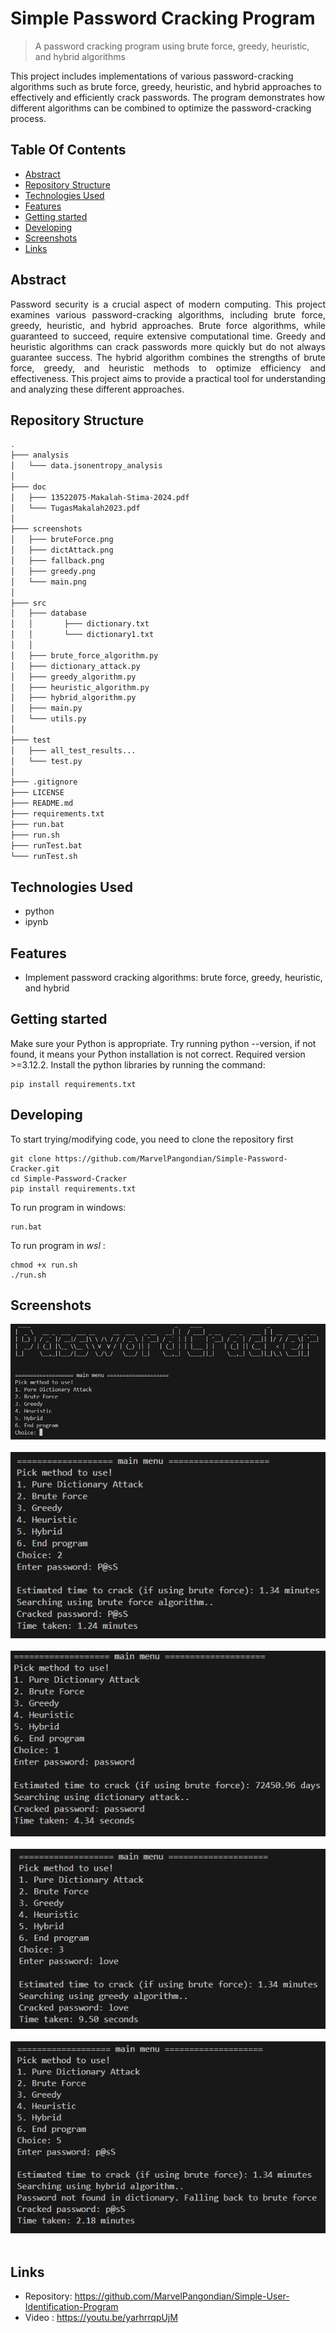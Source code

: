

# Simple Password Cracking Program
> A password cracking program using brute force, greedy, heuristic, and hybrid algorithms

This project includes implementations of various password-cracking algorithms such as brute force, greedy, heuristic, and hybrid approaches to effectively and efficiently crack passwords. The program demonstrates how different algorithms can be combined to optimize the password-cracking process.

## Table Of Contents
* [Abstract](#abstract)
* [Repository Structure](#repository-structure)
* [Technologies Used](#technologies-used)
* [Features](#features)
* [Getting started](#getting-started)
* [Developing](#developing)
* [Screenshots](#screenshots)
* [Links](#links)

## Abstract
<p align="justify">Password security is a crucial aspect of modern computing. This project examines various password-cracking algorithms, including brute force, greedy, heuristic, and hybrid approaches. Brute force algorithms, while guaranteed to succeed, require extensive computational time. Greedy and heuristic algorithms can crack passwords more quickly but do not always guarantee success. The hybrid algorithm combines the strengths of brute force, greedy, and heuristic methods to optimize efficiency and effectiveness. This project aims to provide a practical tool for understanding and analyzing these different approaches.</p>

## Repository Structure 
```bash
.
├─── analysis
│   └─── data.jsonentropy_analysis
│ 
├─── doc
│   ├─── 13522075-Makalah-Stima-2024.pdf
│   └─── TugasMakalah2023.pdf
│ 
├─── screenshots
│   ├─── bruteForce.png
│   ├─── dictAttack.png
│   ├─── fallback.png
│   ├─── greedy.png
│   └─── main.png
│  
├─── src
│   ├─── database
│   │       ├─── dictionary.txt
│   │       └─── dictionary1.txt
│   │
│   ├─── brute_force_algorithm.py
│   ├─── dictionary_attack.py
│   ├─── greedy_algorithm.py
│   ├─── heuristic_algorithm.py
│   ├─── hybrid_algorithm.py
│   ├─── main.py
│   └─── utils.py
│
├─── test
│   ├─── all_test_results...
│   └─── test.py
│
├─── .gitignore
├─── LICENSE
├─── README.md
├─── requirements.txt
├─── run.bat
├─── run.sh
├─── runTest.bat
└─── runTest.sh

```
## Technologies Used
- python
- ipynb

## Features
* Implement password cracking algorithms: brute force, greedy, heuristic, and hybrid

## Getting started

Make sure your Python is appropriate. Try running python --version, if not found, it means your Python installation is not correct. Required version >=3.12.2. Install the python libraries by running the command:

```shell
pip install requirements.txt
```

## Developing
To start trying/modifying code, you need to clone the repository first
```shell
git clone https://github.com/MarvelPangondian/Simple-Password-Cracker.git
cd Simple-Password-Cracker
pip install requirements.txt
```
To run program in windows:

```shell
run.bat
```
To run program in *wsl* :
```
chmod +x run.sh
./run.sh
```

## Screenshots

![Main menu](./screenshots/main.png)<br><br>
![Brute Force](./screenshots/bruteForce.png)<br><br>
![Dictionary Attack](./screenshots/dictAttack.png)<br><br>
![Greedy](./screenshots/greedy.png)<br><br>
![fallback](./screenshots/fallback.png)<br><br>

## Links
- Repository: https://github.com/MarvelPangondian/Simple-User-Identification-Program
- Video : https://youtu.be/yarhrrqpUjM
